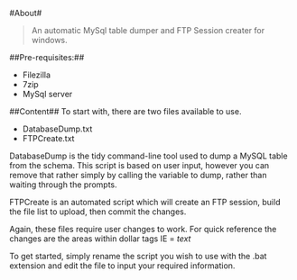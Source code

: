#About#
> An automatic MySql table dumper and FTP Session creater for windows.

##Pre-requisites:##
- Filezilla
- 7zip
- MySql server

##Content##
To start with, there are two files available to use.

- DatabaseDump.txt
- FTPCreate.txt

DatabaseDump is the tidy command-line tool used to dump a MySQL table from the schema. This script is based on user input, however you can remove that rather simply by calling the variable to dump, rather than waiting through the prompts.

FTPCreate is an automated script which will create an FTP session, build the file list to upload, then commit the changes.

Again, these files require user changes to work. For quick reference the changes are the areas within dollar tags IE = $text$

To get started, simply rename the script you wish to use with the .bat extension and edit the file to input your required information. 

